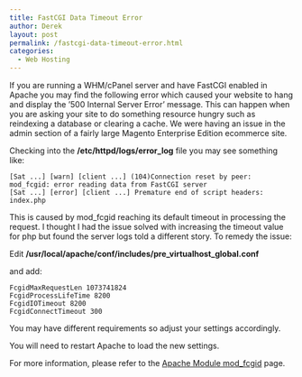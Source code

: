 ```yaml
---
title: FastCGI Data Timeout Error
author: Derek
layout: post
permalink: /fastcgi-data-timeout-error.html
categories:
  - Web Hosting
---
```


If you are running a WHM/cPanel server and have FastCGI enabled in Apache you may find the following error which caused your website to hang and display the ’500 Internal Server Error’ message. This can happen when you are asking your site to do something resource hungry such as reindexing a database or clearing a cache. We were having an issue in the admin section of a fairly large Magento Enterprise Edition ecommerce site.

Checking into the **/etc/httpd/logs/error_log** file you may see something like:

    [Sat ...] [warn] [client ...] (104)Connection reset by peer: mod_fcgid: error reading data from FastCGI server
    [Sat ...] [error] [client ...] Premature end of script headers: index.php

This is caused by mod_fcgid reaching its default timeout in processing the request. I thought I had the issue solved with increasing the timeout value for php but found the server logs told a different story. To remedy the issue:

Edit **/usr/local/apache/conf/includes/pre\_virtualhost\_global.conf**

and add:

    
    FcgidMaxRequestLen 1073741824
    FcgidProcessLifeTime 8200
    FcgidIOTimeout 8200
    FcgidConnectTimeout 300
    

You may have different requirements so adjust your settings accordingly.

You will need to restart Apache to load the new settings.

For more information, please refer to the [Apache Module mod_fcgid][1] page.

 [1]: http://httpd.apache.org/mod_fcgid/mod/mod_fcgid.html